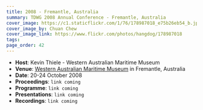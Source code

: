 ```yaml
---
title: 2008 - Fremantle, Australia
summary: TDWG 2008 Annual Conference - Fremantle, Australia
cover_image: https://c1.staticflickr.com/1/76/178987018_e75b26eb54_b.jpg
cover_image_by: Chuan Chew
cover_image_link: https://www.flickr.com/photos/hangdog/178987018
tags: 
page_order: 42
---
```


* **Host**: Kevin Thiele - Western Australian Maritime Museum
* **Venue**: [Western Australian Maritime Museum](http://museum.wa.gov.au/museums/maritime) in Fremantle, Australia
* **Date**: 20-24 October 2008
* **Proceedings**: `link coming`
* **Programme**: `link coming`
* **Presentations**: `link coming`
* **Recordings**: `link coming`
